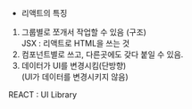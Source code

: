 - 리액트의 특징  
1. 그룹별로 쪼개서 작업할 수 있음 (구조)  
 JSX : 리액트로 HTML을 쓰는 것  
2. 컴포넌트별로 쓰고, 다른곳에도 갖다 붙일 수 있음.  
3. 데이터가 UI를 변경시킴(단방향)  
(UI가 데이터를 변경시키지 않음)  

REACT : UI Library  
